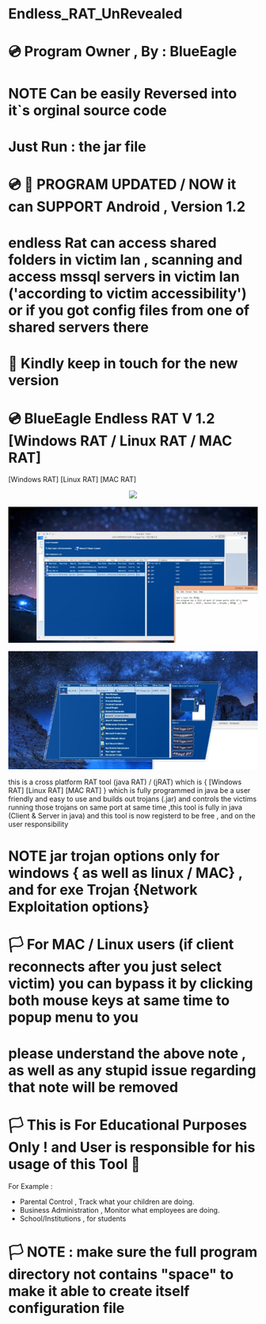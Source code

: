 # Endless_RAT_UnRevealed
# 💿 Program Owner , By : BlueEagle

# NOTE Can be easily Reversed into it`s orginal source code 
# Just Run : the jar file
# 💿 📌 PROGRAM UPDATED / NOW it can SUPPORT Android , Version 1.2
# endless Rat can access shared folders in victim lan , scanning and access mssql servers in victim lan  ('according to victim accessibility') or if you got config files from one of shared servers there 
# 📌 Kindly keep in touch for the new version

# 💿 BlueEagle Endless RAT V 1.2 [Windows RAT / Linux RAT / MAC RAT] 
[Windows RAT] [Linux RAT] [MAC RAT] 



<p align="center">
<img src="https://raw.githubusercontent.com/SaherBlueEagle/Endless_RAT_UnRevealed/main/wlas.png" ><br>

</p>
<p align="center">
<img src="https://github.com/SaherBlueEagle/Endless_RAT_UnRevealed/blob/main/Screenshot_Captures/endless%20capture%20hacking%20lan.png" ><br>

</p>

<p align="center">
<img src="https://github.com/SaherBlueEagle/Endless_RAT_UnRevealed/blob/main/Screenshot_Captures/endless%20capture%20options.png" ><br>

</p>

this is a cross platform RAT tool (java RAT) / (jRAT) which is { [Windows RAT] [Linux RAT] [MAC RAT] } which is fully programmed in java be a user friendly and easy to use and builds out trojans (.jar) and controls the victims running those trojans on same port at same time ,this tool is fully in java (Client & Server in java) and this tool is now registerd to be free , and on the user responsibility 

# NOTE jar trojan options only for windows { as well as linux / MAC} , and for exe Trojan {Network Exploitation options}

# 🏳 For MAC / Linux users (if client reconnects after you just select victim) you can bypass it by clicking both mouse keys at same time to popup menu to you


# please understand the above note , as well as any stupid issue regarding that note will be removed
# 🏳 This is For Educational Purposes Only ! and User is responsible for his usage of this Tool  🔞

For Example : 
- Parental Control , Track what your children are doing.
- Business Administration , Monitor what employees are doing.
- School/Institutions , for students

# 🏳 NOTE : make sure the full program directory not contains "space" to make it able to create itself configuration file
